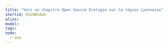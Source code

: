 ```yaml
---
title: "Vers un chapitre Open Source Ecologie sur la région Lyonnaise"
shortid: H1U4WnAob
alias:
model:
tags:
node: 
  - ose
---
```

